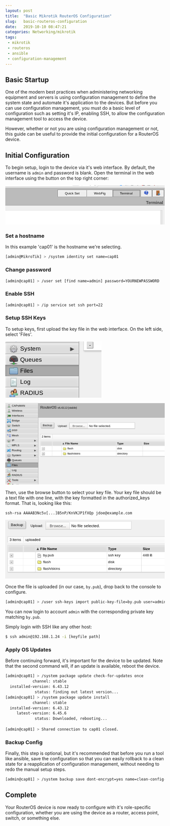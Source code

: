```yaml
---
layout: post
title:  "Basic Mikrotik RouterOS Configuration"
slug:   basic-routeros-configuration
date:   2019-10-10 08:47:21
categories: Networking/mikrotik
tags: 
 - mikrotik
 - routeros
 - ansible
 - configuration-management
---
```


## Basic Startup
One of the modern best practices when administering networking equipment and servers is using configuration management to define the system state and automate
it's application to the devices. But before you can use configuration management, you must do a basic level of configuration such as setting it's IP, enabling 
SSH, to allow the configuration management tool to access the device.

However, whether or not you are using configuration management or not, this guide can be useful to provide the initial configuration for a RouterOS device.

## Initial Configuration

To begin setup, login to the device via it's web interface. By default, the username is `admin` and password is blank. Open the terminal in the web 
interface using the button on the top right corner:

![Annotation of how to find terminal in web interface](/assets/2019/10/routeros-initial-configuration-001.png)


### Set a hostname

In this example 'cap01' is the hostname we're selecting.

```bash
[admin@MikroTik] > /system identity set name=cap01
```

### Change password

```bash
[admin@cap01] > /user set [find name=admin] password=YOURNEWPASSWORD
```

### Enable SSH

```bash
[admin@cap01] > /ip service set ssh port=22
```

### Setup SSH Keys

To setup keys, first upload the key file in the web interface. On the left side, select 'Files'.


![Key Upload](/assets/2019/10/routeros-initial-configuration-002.png)

![Key Upload](/assets/2019/10/routeros-initial-configuration-003.png)

Then, use the browse button to select your key file. Your key file should be a text file with one line, with the
key formatted in the authorized_keys format. That is, looking like this:

```
ssh-rsa AAAAB3Nc5v[...]B5nP/KnVKJP1fXQp jdoe@example.com
```

![Key Upload](/assets/2019/10/routeros-initial-configuration-004.png)

Once the file is uploaded (in our case, `by.pub`), drop back to the console to configure.

```bash
[admin@cap01] > /user ssh-keys import public-key-file=by.pub user=admin
```

You can now login to account `admin` with the corresponding private key matching `by.pub`.

Simply login with SSH like any other host:

```bash
$ ssh admin@192.168.1.24 -i [keyfile path]
```

### Apply OS Updates

Before continuing forward, it's important for the device to be updated. Note that the 
second command will, if an update is available, reboot the device.

```bash
[admin@cap01] > /system package update check-for-updates once
            channel: stable
  installed-version: 6.43.12
             status: finding out latest version...
[admin@cap01] > /system package update install
            channel: stable
  installed-version: 6.43.12
     latest-version: 6.45.6
             status: Downloaded, rebooting...

[admin@cap01] > Shared connection to cap01 closed.
```


### Backup Config

Finally, this step is optional, but it's recommended that before you run a tool like ansible, save the configuration so that
you can easily rollback to a clean state for a reapplication of configuration management, without needing to redo the manual
setup steps.

```bash
[admin@cap01] > /system backup save dont-encrypt=yes name=clean-config-before-ansible
```

## Complete

Your RouterOS device is now ready to configure with it's role-specific configuration, whether you are using the device as a router,
access point, switch, or something else.
